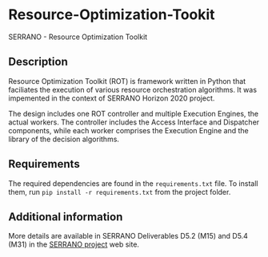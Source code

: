 # Resource-Optimization-Tookit
SERRANO - Resource Optimization Toolkit

## Description

Resource Optimization Toolkit (ROT) is framework written in Python that faciliates the execution of various resource orchestration algorithms. It was impemented in the context of SERRANO Horizon 2020 project.

The design includes one ROT controller and multiple Execution Engines, the actual workers. The controller includes the Access Interface and Dispatcher components, while each worker comprises the Execution Engine and the library of the decision algorithms.


## Requirements
The required dependencies are found in the `requirements.txt` file. To install them, run `pip install -r requirements.txt` from the project folder.


## Additional information

More details are available in SERRANO Deliverables D5.2 (M15) and D5.4 (M31) in the [SERRANO project](https://ict-serrano.eu/deliverables/) web site.

